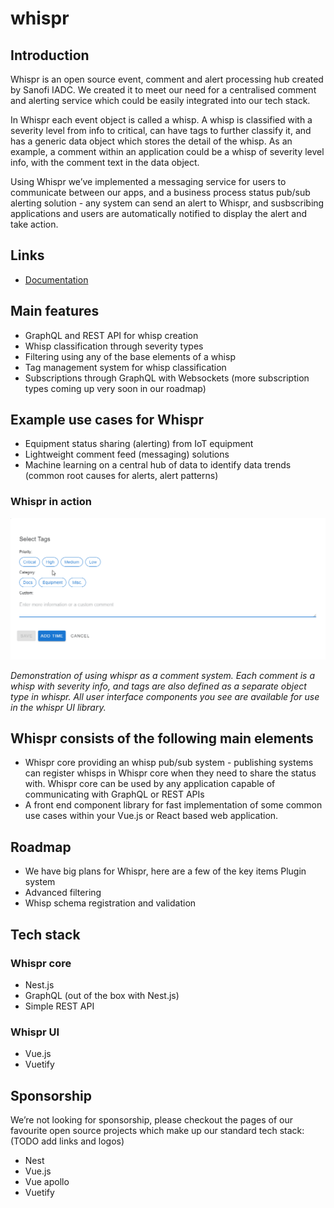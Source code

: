# whispr

## Introduction

Whispr is an open source event, comment and alert processing hub created by Sanofi IADC. We created it to meet our need for a centralised comment and alerting service which could be easily integrated into our tech stack.

In Whispr each event object is called a whisp. A whisp is classified with a severity level from info to critical, can have tags to further classify it, and has a generic data object which stores the detail of the whisp. As an example, a comment within an application could be a whisp of severity level info, with the comment text in the data object.

Using Whispr we’ve implemented a messaging service for users to communicate between our apps, and a business process status pub/sub alerting solution - any system can send an alert to Whispr, and susbscribing applications and users are automatically notified to display the alert and take action.

## Links

* [Documentation](https://sanofi-iadc.github.io/whispr/)

## Main features

* GraphQL and REST API for whisp creation
* Whisp classification through severity types
* Filtering using any of the base elements of a whisp
* Tag management system for whisp classification
* Subscriptions through GraphQL with Websockets (more subscription types coming up very soon in our roadmap)

## Example use cases for Whispr 

* Equipment status sharing (alerting) from IoT equipment
* Lightweight comment feed (messaging) solutions
* Machine learning on a central hub of data to identify data trends (common root causes for alerts, alert patterns)

### Whispr in action

![Chat application with whispr animated gif](./docs/assets/whisprcommentfast.gif "Chat with whispr")

*Demonstration of using whispr as a comment system. Each comment is a whisp with severity info, and tags are also defined as a separate object type in whispr. All user interface components you see are available for use in the whispr UI library.*

## Whispr consists of the following main elements

* Whispr core providing an whisp pub/sub system - publishing systems can register whisps in Whispr core when they need to share the status with. Whispr core can be used by any application capable of communicating with GraphQL or REST APIs
* A front end component library for fast implementation of some common use cases within your Vue.js or React based web application.

## Roadmap

* We have big plans for Whispr, here are a few of the key items
Plugin system
* Advanced filtering
* Whisp schema registration and validation

## Tech stack

### Whispr core

* Nest.js
* GraphQL (out of the box with Nest.js)
* Simple REST API

### Whispr UI

* Vue.js
* Vuetify


## Sponsorship

We’re not looking for sponsorship, please checkout the pages of our favourite open source projects which make up our standard tech stack: (TODO add links and logos)

* Nest
* Vue.js
* Vue apollo
* Vuetify
